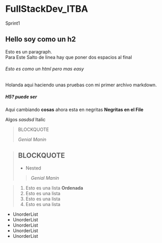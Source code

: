 # FullStackDev_ITBA

Sprint1

## Hello soy como un h2

Esto es un paragraph.  
Para Este Salto de linea hay que poner dos espacios al final  

###### Esto es como un html pero mas easy

Holanda aqui haciendo unas pruebas con mi primer archivo markdown.  

##### H5? puede ser

Aqui cambiando **cosas** ahora esta en negritas **Negritas en el File**

Algos *sasdsd* Italic


> BLOCKQUOTE
> 
> *Genial Manin*



> ## BLOCKQUOTE
> - Nested
>> *Genial Manin*


>1. Esto es una lista **Ordenada**
>2. Esto es una lista
>3. Esto es una lista
>4. Esto es una lista

- UnorderList
- UnorderList
- UnorderList
- UnorderList
- UnorderList



